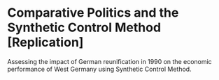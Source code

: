 # Comparative Politics and the Synthetic Control Method [Replication]

Assessing the impact of German reunification in 1990 on the economic performance of West Germany using Synthetic Control Method.
